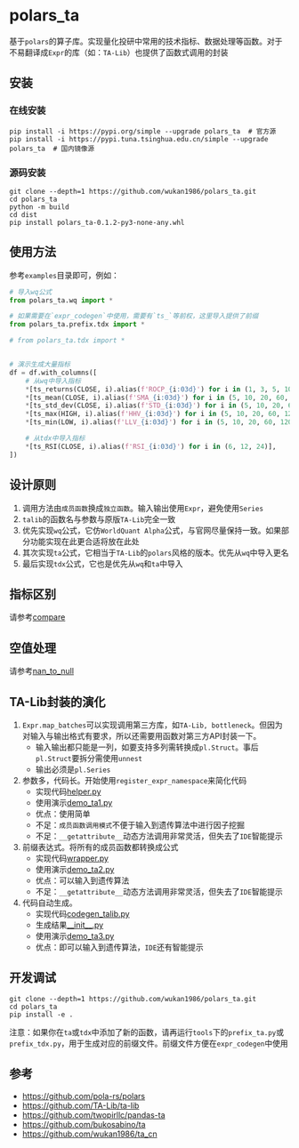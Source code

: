 # polars_ta

基于`polars`的算子库。实现量化投研中常用的技术指标、数据处理等函数。对于不易翻译成`Expr`的库（如：`TA-Lib`）也提供了函数式调用的封装

## 安装

### 在线安装

```commandline
pip install -i https://pypi.org/simple --upgrade polars_ta  # 官方源
pip install -i https://pypi.tuna.tsinghua.edu.cn/simple --upgrade polars_ta  # 国内镜像源
```

### 源码安装

```commandline
git clone --depth=1 https://github.com/wukan1986/polars_ta.git
cd polars_ta
python -m build
cd dist
pip install polars_ta-0.1.2-py3-none-any.whl
```

## 使用方法

参考`examples`目录即可，例如：

```python
# 导入wq公式
from polars_ta.wq import *

# 如果需要在`expr_codegen`中使用，需要有`ts_`等前权，这里导入提供了前缀
from polars_ta.prefix.tdx import *

# from polars_ta.tdx import *


# 演示生成大量指标
df = df.with_columns([
    # 从wq中导入指标
    *[ts_returns(CLOSE, i).alias(f'ROCP_{i:03d}') for i in (1, 3, 5, 10, 20, 60, 120)],
    *[ts_mean(CLOSE, i).alias(f'SMA_{i:03d}') for i in (5, 10, 20, 60, 120)],
    *[ts_std_dev(CLOSE, i).alias(f'STD_{i:03d}') for i in (5, 10, 20, 60, 120)],
    *[ts_max(HIGH, i).alias(f'HHV_{i:03d}') for i in (5, 10, 20, 60, 120)],
    *[ts_min(LOW, i).alias(f'LLV_{i:03d}') for i in (5, 10, 20, 60, 120)],

    # 从tdx中导入指标
    *[ts_RSI(CLOSE, i).alias(f'RSI_{i:03d}') for i in (6, 12, 24)],
])
```

## 设计原则

1. 调用方法由`成员函数`换成`独立函数`。输入输出使用`Expr`，避免使用`Series`
2. `talib`的函数名与参数与原版`TA-Lib`完全一致
3. 优先实现`wq`公式，它仿`WorldQuant Alpha`公式，与官网尽量保持一致。如果部分功能实现在此更合适将放在此处
4. 其次实现`ta`公式，它相当于`TA-Lib`的`polars`风格的版本。优先从`wq`中导入更名
5. 最后实现`tdx`公式，它也是优先从`wq`和`ta`中导入

## 指标区别

请参考[compare](compare.md)

## 空值处理

请参考[nan_to_null](nan_to_null.md)

## TA-Lib封装的演化

1. `Expr.map_batches`可以实现调用第三方库，如`TA-Lib, bottleneck`。但因为对输入与输出格式有要求，所以还需要用函数对第三方API封装一下。
    - 输入输出都只能是一列，如要支持多列需转换成`pl.Struct`。事后`pl.Struct`要拆分需使用`unnest`
    - 输出必须是`pl.Series`
2. 参数多，代码长。开始使用`register_expr_namespace`来简化代码
    - 实现代码[helper.py](polars_ta/utils/helper.py)
    - 使用演示[demo_ta1.py](examples/demo_ta1.py)
    - 优点：使用简单
    - 不足：`成员函数调用模式`不便于输入到遗传算法中进行因子挖掘
    - 不足：`__getattribute__`动态方法调用非常灵活，但失去了`IDE`智能提示
3. 前缀表达式。将所有的成员函数都转换成公式
    - 实现代码[wrapper.py](polars_ta/utils/wrapper.py)
    - 使用演示[demo_ta2.py](examples/demo_ta2.py)
    - 优点：可以输入到遗传算法
    - 不足：`__getattribute__`动态方法调用非常灵活，但失去了`IDE`智能提示
4. 代码自动生成。
    - 实现代码[codegen_talib.py](tools/codegen_talib.py)
    - 生成结果[\_\_init\_\_.py](polars_ta/talib/__init__.py)
    - 使用演示[demo_ta3.py](examples/demo_ta3.py)
    - 优点：即可以输入到遗传算法，`IDE`还有智能提示

## 开发调试

```commandline
git clone --depth=1 https://github.com/wukan1986/polars_ta.git
cd polars_ta
pip install -e .
```

注意：如果你在`ta`或`tdx`中添加了新的函数，请再运行`tools`下的`prefix_ta.py`或`prefix_tdx.py`，用于生成对应的前缀文件。前缀文件方便在`expr_codegen`中使用

## 参考

- https://github.com/pola-rs/polars
- https://github.com/TA-Lib/ta-lib
- https://github.com/twopirllc/pandas-ta
- https://github.com/bukosabino/ta
- https://github.com/wukan1986/ta_cn

